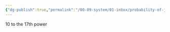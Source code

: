 ```yaml
---
{"dg-publish":true,"permalink":"/00-09-system/01-inbox/probability-of-jesus-fulfilling-prophecies/","created":"2023-10-11"}
---
```


10 to the 17th power

